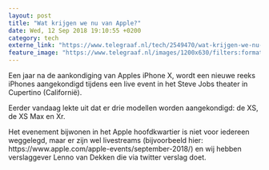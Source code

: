 ```yaml
---
layout: post
title: "Wat krijgen we nu van Apple?"
date: Wed, 12 Sep 2018 19:10:55 +0200
category: tech
externe_link: "https://www.telegraaf.nl/tech/2549470/wat-krijgen-we-nu-van-apple"
feature_image: "https://www.telegraaf.nl/images/1200x630/filters:format(jpeg):quality(80)/cdn-kiosk-api.telegraaf.nl/6724cb62-b6b9-11e8-8764-a558f0fdae48.jpg"
---
```


<p class="intro">Een jaar na de aankondiging van Apples iPhone X, wordt een nieuwe reeks iPhones aangekondigd tijdens een live event in het Steve Jobs theater in Cupertino (Californië).</p> <p>Eerder vandaag lekte uit dat er drie modellen worden aangekondigd: de XS, de XS Max en Xr.</p><p>Het evenement bijwonen in het Apple hoofdkwartier is niet voor iedereen weggelegd, maar er zijn wel livestreams (bijvoorbeeld hier: https://www.apple.com/apple-events/september-2018/) en wij hebben verslaggever Lenno van Dekken die via twitter verslag doet.</p>
